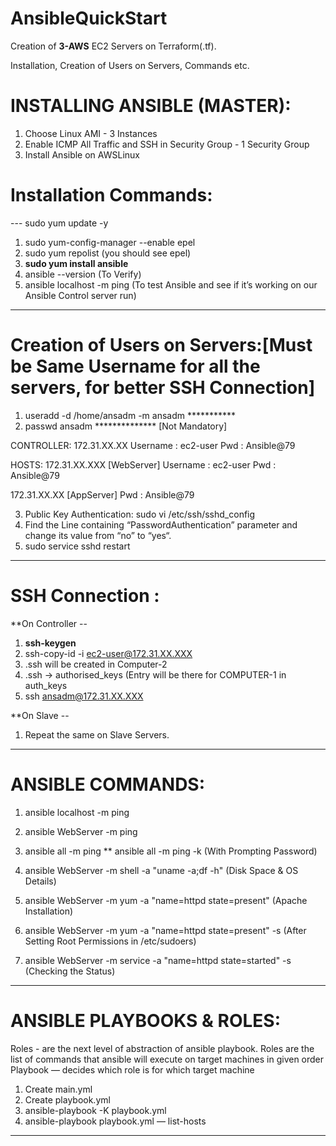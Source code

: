# AnsibleQuickStart
Creation of **3-AWS** EC2 Servers on Terraform(.tf).

Installation, Creation of Users on Servers, Commands etc.

# INSTALLING ANSIBLE (MASTER):

1) Choose Linux AMI - 3 Instances
2) Enable ICMP All Traffic and SSH in Security Group - 1 Security Group
3) Install Ansible on AWSLinux

# Installation Commands:

--- sudo yum update -y
1) sudo yum-config-manager --enable epel
2) sudo yum repolist (you should see epel)
3) **sudo yum install ansible**
4) ansible --version (To Verify)
5) ansible localhost -m ping (To test Ansible and see if it’s working on our Ansible Control server run)

----------------------------------------------------------------------------------------

# Creation of Users on Servers:[Must be Same Username for all the servers, for better SSH Connection]

1) useradd -d /home/ansadm -m ansadm ***********
2) passwd ansadm **************  [Not Mandatory]

CONTROLLER: 172.31.XX.XX
Username : ec2-user
Pwd : Ansible@79

HOSTS: 172.31.XX.XXX  [WebServer]
Username : ec2-user
Pwd : Ansible@79

172.31.XX.XX [AppServer]
Pwd : Ansible@79

3) Public Key Authentication: sudo vi /etc/ssh/sshd_config
4) Find the Line containing “PasswordAuthentication” parameter and change its value from “no” to “yes“.
5) sudo service sshd restart

----------------------------------------------------------------------------------------

# SSH Connection :

**On Controller --

1) **ssh-keygen**
2) ssh-copy-id -i ec2-user@172.31.XX.XXX
3) .ssh will be created in Computer-2
4) .ssh -> authorised_keys (Entry will be there for COMPUTER-1 in auth_keys
5) ssh ansadm@172.31.XX.XXX

**On Slave --

1) Repeat the same on Slave Servers. 
----------------------------------------------------------------------------------------

# ANSIBLE COMMANDS:

1) ansible localhost -m ping
2) ansible WebServer -m ping
3) ansible all -m ping
** ansible all -m ping -k (With Prompting Password)

4) ansible WebServer -m shell -a "uname -a;df -h" (Disk Space & OS Details)
5) ansible WebServer -m yum -a "name=httpd state=present" (Apache Installation)
6) ansible WebServer -m yum -a "name=httpd state=present" -s (After Setting Root Permissions in /etc/sudoers)
7) ansible WebServer -m service -a "name=httpd state=started" -s (Checking the Status)

----------------------------------------------------------------------------------------

# ANSIBLE PLAYBOOKS & ROLES:
Roles - are the next level of abstraction of ansible playbook. Roles are the list of commands that ansible will execute on target machines in given order
Playbook — decides which role is for which target machine

1) Create main.yml
2) Create playbook.yml
3) ansible-playbook -K playbook.yml
4) ansible-playbook playbook.yml — list-hosts
----------------------------------------------------------------------------------------
